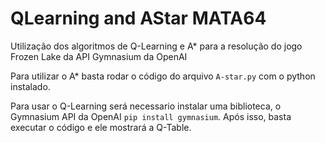 # QLearning and AStar MATA64
 Utilização dos algoritmos de Q-Learning e A* para a resolução do jogo Frozen Lake da API Gymnasium da OpenAI

 Para utilizar o A* basta rodar o código do arquivo ```A-star.py``` com o python instalado.

 Para usar o Q-Learning será necessario instalar uma biblioteca, o Gymnasium API da OpenAI ```pip install gymnasium```. Após isso, basta executar o código e ele mostrará a Q-Table. 
